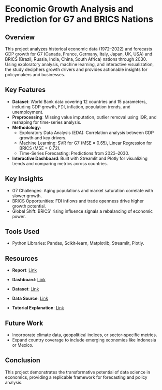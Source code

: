 # Economic Growth Analysis and Prediction for G7 and BRICS Nations

## Overview
This project analyzes historical economic data (1972–2022) and forecasts GDP growth for G7 (Canada, France, Germany, Italy, Japan, UK, USA) and BRICS (Brazil, Russia, India, China, South Africa) nations through 2030. Using exploratory analysis, machine learning, and interactive visualization, the study deciphers growth drivers and provides actionable insights for policymakers and businesses.

## Key Features
- **Dataset**: World Bank data covering 12 countries and 15 parameters, including GDP growth, FDI, inflation, population trends, and unemployment.
- **Preprocessing**: Missing value imputation, outlier removal using IQR, and reshaping for time-series analysis.
- **Methodology**:
  - Exploratory Data Analysis (EDA): Correlation analysis between GDP growth and key drivers.
  - Machine Learning: SVR for G7 (MSE = 0.65), Linear Regression for BRICS (MSE = 0.72).
  - Time-Series Forecasting: Predictions from 2023–2030.
- **Interactive Dashboard**: Built with Streamlit and Plotly for visualizing trends and comparing metrics across countries.

## Key Insights
- G7 Challenges: Aging populations and market saturation correlate with slower growth.
- BRICS Opportunities: FDI inflows and trade openness drive higher growth potential.
- Global Shift: BRICS' rising influence signals a rebalancing of economic power.

## Tools Used
- Python Libraries: Pandas, Scikit-learn, Matplotlib, Streamlit, Plotly.

## Resources

- **Report**: 
  [Link](http://127.0.0.1:5500/uploads/Final%20Report.pdf)
  
- **Dashboard**: 
  [Link](https://g7-vs-brics-q6rli72jrpgndzfyfsfnwc.streamlit.app/)
  
- **Dataset**: 
  [Link](https://drive.google.com/file/d/1w4-KpYewybTSRncCyEKByz9L_ebEzitc/view?usp=sharing)

- **Data Source**: 
  [Link](https://example.com/data-source)
  
- **Tutorial Explanation**: 
  [Link](http://127.0.0.1:5500/uploads/Videos/G7%20VS%20BRICS.mp4)

## Future Work
- Incorporate climate data, geopolitical indices, or sector-specific metrics.
- Expand country coverage to include emerging economies like Indonesia or Mexico.

## Conclusion
This project demonstrates the transformative potential of data science in economics, providing a replicable framework for forecasting and policy analysis.


